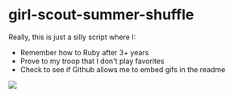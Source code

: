 # girl-scout-summer-shuffle

Really, this is just a silly script where I: 
+ Remember how to Ruby after 3+ years
+ Prove to my troop that I don't play favorites
+ Check to see if Github allows me to embed gifs in the readme

![](https://i.giphy.com/media/7rHGZS5QTnMs0/giphy.webp)
